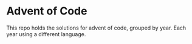 # Advent of Code

This repo holds the solutions for advent of code, grouped by year.
Each year using a different language.
